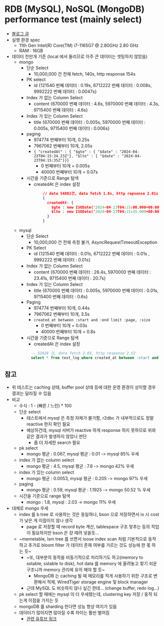 # RDB (MySQL), NoSQL (MongoDB) performance test (mainly select)
- <a href="https://liltdevs.tistory.com/213">블로그 글</a>
- 실행 환경 spec
  - 11th Gen Intel(R) Core(TM) i7-1165G7 @ 2.80GHz   2.80 GHz
  - RAM : 16GB
- 데이터 천만개 기준 (local 에서 돌리므로 아주 큰 데이터는 셋팅하지 않았음)
  - mongo
    - 단순 Select
      - 10,000,000 건 전체 fetch, 140s, http response 154s
    - PK select
      - id {121540 번째 데이터 : 0.19s, 6712222 번째 데이터 : 0.008s, 9992222 번째 데이터 : 0.0047s}
    - Index 가 없는 Column Select
      - content {670000 번째 데이터 : 4.6s, 5970000 번째 데이터 : 4.3s, 9715400 번째 데이터 : 4.6s}
    - Index 가 있는 Column Select
      - title {670000 번째 데이터 : 0.005s, 5970000 번째 데이터 : 0.005s, 9715400 번째 데이터 : 0.006s}
    - paging
      - 974774 번째부터 10개, 0.25s
      - 7967062 번째부터 10개, 2.05s
      - `{ "createdAt" : { "$gte" : { "$date" : "2024-04-23T04:15:34.23Z"}, "$lte" : { "$date" : "2024-04-23T04:15:35Z"}}}`
        - 0 번째부터 10개 = 0.005s
        - 40000 번째부터 10개 = 0.07s
    - 시간을 기준으로 Range 탐색
      - createdAt 은 index 설정
        ```json
            // data 54082건, data fetch 1.8s, http repsonse 2.01s
            {
              createdAt: {
                $gte : new ISODate('2024-04-23T04:15:00.000+00:00'), 
                $lte : new ISODate('2024-04-23T04:15:35.000+00:00')
              }
            }
        ```
  - mysql
    - 단순 Select
      - 10,000,000 건 전체 측정 불가, AsyncRequestTimeoutException
    - PK Select
      - id {121540 번째 데이터 : 0.01s, 6712222 번째 데이터 : 0.01s , 9992222 번째 데이터 : 0.01s}
    - Index 가 없는 Column Select
      - content {670000 번째 데이터 : 26.4s, 5970000 번째 데이터 : 23.41s, 9715400 번째 데이터 : 20.7s}
    - Index 가 있는 Column Select
      - title {670000 번째 데이터 : 0.005s, 5970000 번째 데이터 : 0.01s, 9715400 번째 데이터 : 0.6s}
    - Paging
      - 974774 번째부터 10개, 0.44s
      - 7967062 번째부터 10개, 3.5s
      - `created_at between :start and :end limit :page, :size`
        - 0 번째부터 10개 = 0.03s
        - 40000 번째부터 10개 = 0.8s
    - 시간을 기준으로 Range 탐색
      - createdAt 은 index 설정
      ```sql
        -- 52028 건, data fetch 2.03, http response 2.52
        select * from test_log where created_at between :start and :end
      ```

## 참고
- 위 테스트는 caching 상태, buffer pool 상태 등에 대한 운영 환경이 상이할 경우 결과는 달라질 수 있음
- 비교
  - 수식 : 1 - (빠른 / 느린) * 100
  - 단순 select
    - 테스트에서 mysql 은 측정 자체가 불가함, r2dbc 가 내부적으로도 정말 reactive 한지 확인 필요
    - 예상하건데, mysql 서버가 reactive 하게 response 하지 못하므로 위와 같은 결과가 발생하지 않았나 판단
      - 좀 더 자세한 search 필요
  - pk select
    - mongo 평균 : 0.067, mysql 평균 : 0.01 -> mysql 85% 우세
  - index 가 없는 column select
    - mongo 평균 : 4.5, mysql 평균 : 7.8 -> mongo 42% 우세
  - index 가 있는 column select
    - mongo 평균 : 0.0053, mysql 평균 : 0.205 -> mongo 97% 우세
  - paging
    - mongo 평균 : 0.59, mysql 평균 : 1.1925 -> mongo 50.52 % 우세
  - 시간을 기준으로 range 탐색
    - mongo : 1.8, mysql : 2.03 -> mongo 11% 우세
- 대체로 mongo 우세
  - index 를 b tree 로 사용하는 것은 동일하나, bson 으로 저장하면서 io 시 cost 가 낮은 게 이점이지 않나 생각
    - page 로 저장할 때 record byte 계산, tablespace 구조 맞추는 등의 작업이 필요하지만 bson 은 걍 때려 넣을듯...
  - ~memetable, lsm tree 를 쓰면서 loose index scan 처럼 기본적으로 동작하고 추가로 bloom filter 가 데이터 존재 여부를 거르는 것도 성능에 한 몫 하는 듯~
    - ~또, 대부분의 동작을 비동기적으로 처리하기도 하고(memory to sstable, sstable to disk), hot data 를 memory 에 올려놓고 찾기 쉬운 구조니까 memory 관리에 유의 해야 할 듯~
      - MongoDB 는 caching 될 때 메모리를 적게 사용하기 위한 구조로 변환해서 적재, WiredTiger storage engine 및 block manager
    - 근데 MySQL 도 비슷하지 않나 싶긴 한데... (change buffer, redo log...)
  - pk select 할 때에는 mysql 이 더 우세했는데, clustering key 저장 / 동작 되는게 이점을 가지는 듯
  - mongoDB 를 sharding 한다면 성능 향상 여지가 있음
  - 데이터가 많아지면 많아질 수록 차이는 훨씬 벌어짐
    - <a href="https://www.youtube.com/watch?v=3axR2Onz1nU">관련 유튜브 링크</a>
